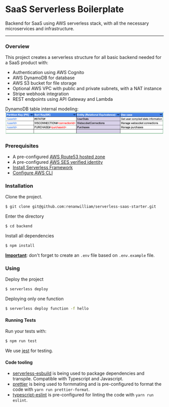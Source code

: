 # SaaS Serverless Boilerplate

Backend for SaaS using AWS serverless stack, with all the necessary microservices and infrastructure.

---

### Overview

This project creates a serverless structure for all basic backend needed for a SaaS product with:

- Authentication using AWS Cognito
- AWS DynamoDB for database
- AWS S3 bucket for file storage
- Optional AWS VPC with public and private subnets, with a NAT instance
- Stripe webhook integration
- REST endpoints using API Gateway and Lambda

DynamoDB table internal modeling:
![dynamodb-model.png](docs/assets/dynamodb-model.png)

### Prerequisites

- A
  pre-configured [AWS Route53 hosted zone](https://docs.aws.amazon.com/Route53/latest/DeveloperGuide/CreatingHostedZone.html)
- A
  pre-configured [AWS SES verified identity](https://docs.aws.amazon.com/ses/latest/dg/verify-addresses-and-domains.html)
- [Install Serverless Framework](https://serverless.com/framework/docs/providers/aws/guide/installation/)
- [Configure AWS CLI](https://serverless.com/framework/docs/providers/aws/guide/credentialsProvider/)

### Installation

Clone the project.

``` bash
$ git clone git@github.com:renanwilliam/serverless-saas-starter.git
```

Enter the directory

``` bash
$ cd backend
```

Install all dependencies

``` bash
$ npm install
```

**<u>Important</u>**: don't forget to create an `.env` file based on `.env.example` file.

### Using

Deploy the project

``` bash
$ serverless deploy
```

Deploying only one function

``` bash
$ serverless deploy function -f hello
```

#### Running Tests

Run your tests with:

``` bash
$ npm run test
```

We use [jest](https://facebook.github.io/jest/docs/en/getting-started.html#content) for testing.

#### Code tooling

- [serverless-esbuild](https://github.com/floydspace/serverless-esbuild) is being used to package dependencies and
  transpile. Compatible with Typescript and Javascript.
- [prettier](https://prettier.io/) is being used to formmating and is pre-configured to format the code
  with `yarn run prettier-format`.
- [typescript-eslint](https://typescript-eslint.io/) is pre-configured for linting the code with `yarn run eslint`.
